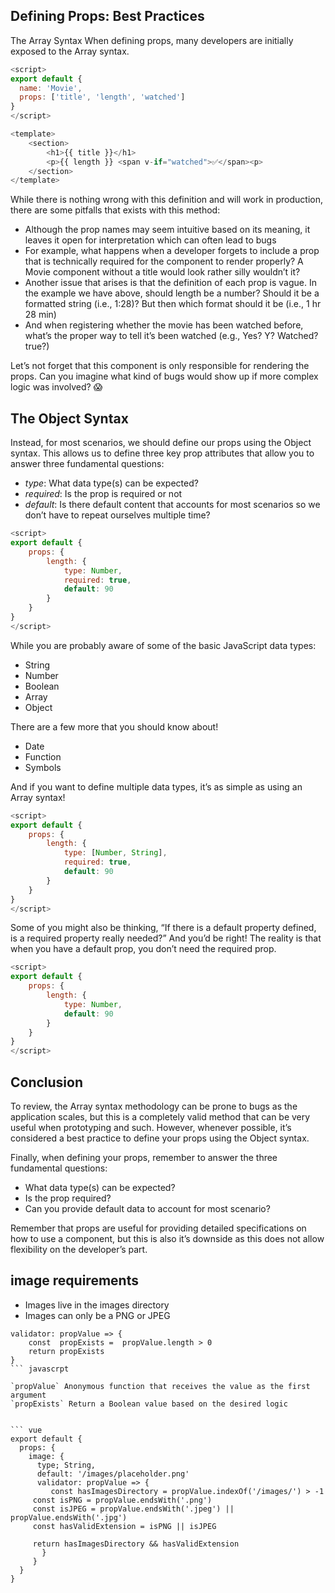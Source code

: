 ## Defining Props: Best Practices
The Array Syntax
When defining props, many developers are initially exposed to the Array syntax.

``` javascript
<script>
export default {
  name: 'Movie',
  props: ['title', 'length', 'watched']
}
</script>

```

``` javascript
<template>
	<section>
		<h1>{{ title }}</h1>
		<p>{{ length }} <span v-if="watched">✅</span><p>
	</section>
</template>
```

While there is nothing wrong with this definition and will work in production, there are some pitfalls that exists with this method:

* Although the prop names may seem intuitive based on its meaning, it leaves it open for interpretation which can often lead to bugs
* For example, what happens when a developer forgets to include a prop that is technically required for the component to render properly? A Movie component without a title would look rather silly wouldn’t it?
* Another issue that arises is that the definition of each prop is vague. In the example we have above, should length be a number? Should it be a formatted string (i.e., 1:28)? But then which format should it be (i.e., 1 hr 28 min)
* And when registering whether the movie has been watched before, what’s the proper way to tell it’s been watched (e.g., Yes? Y? Watched? true?)

Let’s not forget that this component is only responsible for rendering the props. Can you imagine what kind of bugs would show up if more complex logic was involved? 😱

## The Object Syntax
Instead, for most scenarios, we should define our props using the Object syntax. This allows us to define three key prop attributes that allow you to answer three fundamental questions:

* *type*: What data type(s) can be expected?
* *required*: Is the prop is required or not
* *default*: Is there default content that accounts for most scenarios so we don’t have to repeat ourselves multiple time?

``` javascript
<script>
export default {
	props: {
		length: {
			type: Number,
			required: true,
			default: 90
		}
	}
}
</script>
```

While you are probably aware of some of the basic JavaScript data types:

* String
* Number
* Boolean
* Array
* Object

There are a few more that you should know about!

* Date
* Function
* Symbols

And if you want to define multiple data types, it’s as simple as using an Array syntax!

``` javascript
<script>
export default {
	props: {
		length: {
			type: [Number, String],
			required: true,
			default: 90
		}
	}
}
</script>
```

Some of you might also be thinking, “If there is a default property defined, is a required property really needed?” And you’d be right! The reality is that when you have a default prop, you don’t need the required prop.

``` javascript
<script>
export default {
	props: {
		length: {
			type: Number,
			default: 90
		}
	}
}
</script>
```

## Conclusion
To review, the Array syntax methodology can be prone to bugs as the application scales, but this is a completely valid method that can be very useful when prototyping and such. However, whenever possible, it’s considered a best practice to define your props using the Object syntax.

Finally, when defining your props, remember to answer the three fundamental questions:

* What data type(s) can be expected?
* Is the prop required?
* Can you provide default data to account for most scenario?

Remember that props are useful for providing detailed specifications on how to use a component, but this is also it’s downside as this does not allow flexibility on the developer’s part.

## image requirements
* Images live in the images directory
* Images can only be a PNG or JPEG


``` vue
validator: propValue => {
	const  propExists =  propValue.length > 0
	return propExists
}
``` javascrpt

`propValue` Anonymous function that receives the value as the first argument
`propExists` Return a Boolean value based on the desired logic


``` vue
export default {
  props: {
    image: {
      type; String,
      default: '/images/placeholder.png'	
      validator: propValue => {
         const hasImagesDirectory = propValue.indexOf('/images/') > -1
	 const isPNG = propValue.endsWith('.png')
	 const isJPEG = propValue.endsWith('.jpeg') || propValue.endsWith('.jpg')
	 const hasValidExtension = isPNG || isJPEG

	 return hasImagesDirectory && hasValidExtension
       }
     }
  }
}
```

